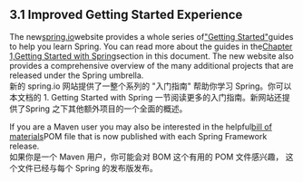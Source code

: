 ## 3.1 Improved Getting Started Experience

The new[spring.io](https://spring.io/)website provides a whole series of["Getting Started"](https://spring.io/guides)guides to help you learn Spring. You can read more about the guides in the[Chapter 1,Getting Started with Spring](https://docs.spring.io/spring/docs/current/spring-framework-reference/htmlsingle/#overview-getting-started-with-spring)section in this document. The new website also provides a comprehensive overview of the many additional projects that are released under the Spring umbrella.  
新的 spring.io 网站提供了一整个系列的 "入门指南" 帮助你学习 Spring。你可以本文档的 1. Getting Started with Spring 一节阅读更多的入门指南。新网站还提供了Spring 之下其他额外项目的一个全面的概述。

If you are a Maven user you may also be interested in the helpful[bill of materials](https://docs.spring.io/spring/docs/current/spring-framework-reference/htmlsingle/#overview-maven-bom)POM file that is now published with each Spring Framework release.  
如果你是一个 Maven 用户，你可能会对 BOM 这个有用的 POM 文件感兴趣， 这个文件已经与每个 Spring 的发布版发布。

